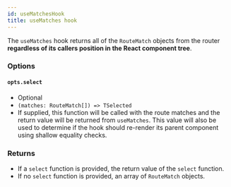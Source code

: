 ```yaml
---
id: useMatchesHook
title: useMatches hook
---
```


The `useMatches` hook returns all of the `RouteMatch` objects from the router **regardless of its callers position in the React component tree**.

### Options

#### `opts.select`

- Optional
- `(matches: RouteMatch[]) => TSelected`
- If supplied, this function will be called with the route matches and the return value will be returned from `useMatches`. This value will also be used to determine if the hook should re-render its parent component using shallow equality checks.

### Returns

- If a `select` function is provided, the return value of the `select` function.
- If no `select` function is provided, an array of `RouteMatch` objects.
